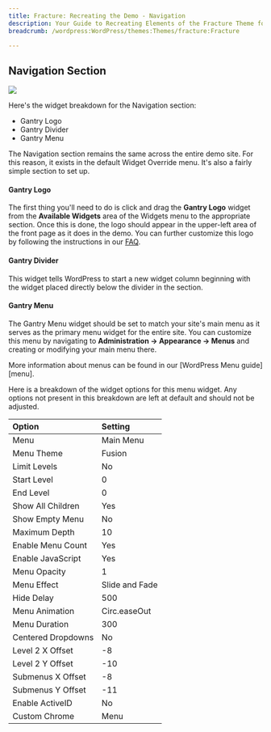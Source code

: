 ```yaml
---
title: Fracture: Recreating the Demo - Navigation
description: Your Guide to Recreating Elements of the Fracture Theme for WordPress
breadcrumb: /wordpress:WordPress/themes:Themes/fracture:Fracture

---
```


Navigation Section
-----
![][demo1]

Here's the widget breakdown for the Navigation section:

* Gantry Logo
* Gantry Divider
* Gantry Menu

The Navigation section remains the same across the entire demo site. For this reason, it exists in the default Widget Override menu. It's also a fairly simple section to set up.

#### Gantry Logo
The first thing you'll need to do is click and drag the **Gantry Logo** widget from the **Available Widgets** area of the Widgets menu to the appropriate section. Once this is done, the logo should appear in the upper-left area of the front page as it does in the demo. You can further customize this logo by following the instructions in our [FAQ][faq].

#### Gantry Divider
This widget tells WordPress to start a new widget column beginning with the widget placed directly below the divider in the section.

#### Gantry Menu
The Gantry Menu widget should be set to match your site's main menu as it serves as the primary menu widget for the entire site. You can customize this menu by navigating to **Administration -> Appearance -> Menus** and creating or modifying your main menu there. 

More information about menus can be found in our [WordPress Menu guide][menu].

Here is a breakdown of the widget options for this menu widget. Any options not present in this breakdown are left at default and should not be adjusted.

| Option             | Setting        |  
| :----------------- | :------------- |  
| Menu               | Main Menu      |  
| Menu Theme         | Fusion         |  
| Limit Levels       | No             |  
| Start Level        | 0              |  
| End Level          | 0              |  
| Show All Children  | Yes            |  
| Show Empty Menu    | No             |  
| Maximum Depth      | 10             |  
| Enable Menu Count  | Yes            |  
| Enable JavaScript  | Yes            |  
| Menu Opacity       | 1              |  
| Menu Effect        | Slide and Fade |  
| Hide Delay         | 500            |  
| Menu Animation     | Circ.easeOut   |  
| Menu Duration      | 300            |  
| Centered Dropdowns | No             |  
| Level 2 X Offset   | -8             |  
| Level 2 Y Offset   | -10            |  
| Submenus X Offset  | -8             |  
| Submenus Y Offset  | -11            |  
| Enable ActiveID    | No             |  
| Custom Chrome      | Menu           |   

[demo1]: assets/wp_fracture_demo_1.jpeg
[faq]: faq.md